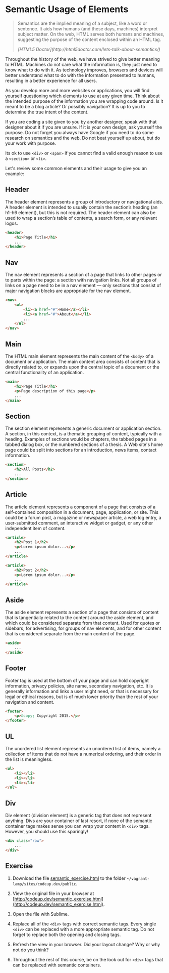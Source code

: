 # Semantic Usage of Elements

> Semantics are the implied meaning of a subject, like a word or sentence. It aids how humans (and these days, machines) interpret subject matter. On the web, HTML serves both humans and machines, suggesting the purpose of the content enclosed within an HTML tag.
> <footer><cite>[HTML5 Doctor](http://html5doctor.com/lets-talk-about-semantics/)

Throughout the history of the web, we have strived to give better meaning to HTML. Machines do not care what the information is, they just need to know what to do with it. As technology improves, browsers and devices will better understand what to do with the information presented to humans, resulting in a better experience for all users.

As you develop more and more websites or applications, you will find yourself questioning which elements to use at any given time. Think about the intended purpose of the information you are wrapping code around. Is it meant to be a blog article? Or possibly navigation? It is up to you to determine the true intent of the content.

If you are coding a site given to you by another designer, speak with that designer about it if you are unsure. If it is your own design, ask yourself the purpose. Do not forget you always have Google if you need to do some research on semantics and the web. Do not beat yourself up about, but do your work with purpose.

Its ok to use `<div>` or `<span>` if you cannot find a valid enough reason to use a `<section>` or `<li>`.

Let's review some common elements and their usage to give you an example:

## Header

The header element represents a group of introductory or navigational aids. A header element is intended to usually contain the section’s heading (an h1–h6 element), but this is not required. The header element can also be used to wrap a section’s table of contents, a search form, or any relevant logos.

```html
<header>
    <h1>Page Title</h1>
    ...
</header>
```

## Nav

The nav element represents a section of a page that links to other pages or to parts within the page: a section with navigation links. Not all groups of links on a page need to be in a nav element — only sections that consist of major navigation blocks are appropriate for the nav element.

```html
<nav>
    <ul>
        <li><a href="#">Home</a></li>
        <li><a href="#">About</a></li>
        ...
    </ul>
</nav>
```

## Main

The HTML main element represents the main content of the `<body>` of a document or application. The main content area consists of content that is directly related to, or expands upon the central topic of a document or the central functionality of an application.

```html
<main>
    <h1>Page Title</h1>
    <p>Page description of this page</p>
    ...
</main>
```

## Section

The section element represents a generic document or application section. A section, in this context, is a thematic grouping of content, typically with a heading. Examples of sections would be chapters, the tabbed pages in a tabbed dialog box, or the numbered sections of a thesis. A Web site's home page could be split into sections for an introduction, news items, contact information.

```html
<section>
    <h2>All Posts</h2>
    ...
</section>
```

## Article

The article element represents a component of a page that consists of a self-contained composition in a document, page, application, or site. This could be a forum post, a magazine or newspaper article, a web log entry, a user-submitted comment, an interactive widget or gadget, or any other independent item of content.

```html
<article>
    <h2>Post 1</h2>
    <p>Lorem ipsum dolor...</p>
    ...
</article>

<article>
    <h2>Post 2</h2>
    <p>Lorem ipsum dolor...</p>
    ...
</article>
```

## Aside

The aside element represents a section of a page that consists of content that is tangentially related to the content around the aside element, and which could be considered separate from that content. Used for quotes or sidebars, for advertising, for groups of nav elements, and for other content that is considered separate from the main content of the page.

```html
<aside>
    ...
</aside>
```

## Footer

Footer tag is used at the bottom of your page and can hold copyright information, privacy policies, site name, secondary navigation, etc. It is generally information and links a user might need, or that is necessary for legal or ethical reasons, but is of much lower priority than the rest of your navigation and content.

```html
<footer>
    <p>&copy; Copyright 2015.</p>
</footer>
```

## UL

The unordered list element represents an unordered list of items, namely a collection of items that do not have a numerical ordering, and their order in the list is meaningless.

```html
<ul>
    <li></li>
    <li></li>
    <li></li>
</ul>
```

## Div

Div element (division element) is a generic tag that does not represent anything. Divs are your container of last resort, if none of the semantic container tags makes sense you can wrap your content in `<div>` tags. However, you should use this sparingly!

```html
<div class="row">
    ...
</div>
```

## Exercise

1. Download the file [semantic_exercise.html](../../examples/html/semantic_exercise.html) to the folder `~/vagrant-lamp/sites/codeup.dev/public`.

1. View the original file in your browser at [http://codeup.dev/semantic_exercise.html](http://codeup.dev/semantic_exercise.html).

1. Open the file with Sublime.

1. Replace all of the `<div>` tags with correct semantic tags. Every single `<div>` can be replaced with a more appropriate semantic tag. Do not forget to replace both the opening and closing tags.

1. Refresh the view in your browser. Did your layout change? Why or why not do you think?

1. Throughout the rest of this course, be on the look out for `<div>` tags that can be replaced with semantic containers.
